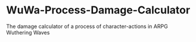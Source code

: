 # WuWa-Process-Damage-Calculator
The damage calculator of a process of character-actions in ARPG Wuthering Waves
